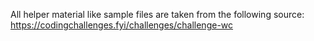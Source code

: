 All helper material like sample files are taken from the following source: https://codingchallenges.fyi/challenges/challenge-wc
